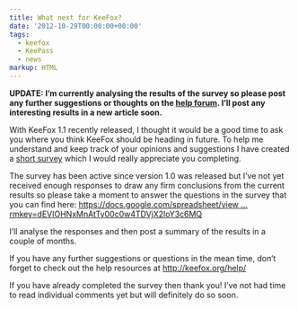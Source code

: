 ```yaml
---
title: What next for KeeFox?
date: '2012-10-29T00:00:00+00:00'
tags:
  - keefox
  - KeePass
  - news
markup: HTML
---
```

<p><strong>UPDATE: I’m currently analysing the results of the survey so please post any further suggestions or thoughts on the <a href="help/forum" title="Go to http://keefox.org/help/forum" class="externlink">help forum</a>. I’ll post any interesting results in a new article soon.</strong>
</p>
<p>With KeeFox 1.1 recently released, I thought it would be a good time  to ask you where you think KeeFox should be heading in future. To help  me understand and keep track of your opinions and suggestions I have  created a <a href="https://docs.google.com/spreadsheet/viewform?formkey=dEVIOHNxMnAtTy00c0w4TDVjX2loY3c6MQ" title="Go to https://docs.google.com/spreadsheet/viewform?formkey=dEVIOHNxMnAtTy00c0w4TDVjX2loY3c6MQ" target="_blank" class="externlink">short survey</a> which I would really appreciate you completing.
</p>
<p>The survey has been active since version 1.0 was released but I’ve  not yet received enough responses to draw any firm conclusions from the  current results so please take a moment to answer the questions in the  survey that you can find here: <a href="https://docs.google.com/spreadsheet/viewform?formkey=dEVIOHNxMnAtTy00c0w4TDVjX2loY3c6MQ" title="Go to https://docs.google.com/spreadsheet/viewform?formkey=dEVIOHNxMnAtTy00c0w4TDVjX2loY3c6MQ" target="_blank" class="externlink">https://docs.google.com/spreadsheet/view … rmkey=dEVIOHNxMnAtTy00c0w4TDVjX2loY3c6MQ</a>
</p>
<p>I’ll analyse the responses and then post a summary of the results in a couple of months.
</p>
<p>If you have any further suggestions or questions in the mean time, don’t forget to check out the help resources at <a href="help/" title="Go to http://keefox.org/help/" class="externlink">http://keefox.org/help/</a>
</p>
<p>If you have already completed the survey then thank you! I’ve not had  time to read individual comments yet but will definitely do so soon.</p>
